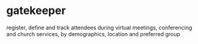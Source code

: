 # gatekeeper
register, define and track attendees during virtual meetings, conferencing and church services, by demographics, location and preferred group 
